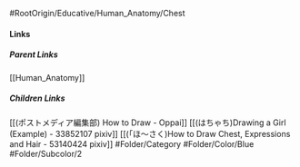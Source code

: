 #RootOrigin/Educative/Human_Anatomy/Chest
#### Links
##### Parent Links
[[Human_Anatomy]]
##### Children Links
[[(ポストメディア編集部) How to Draw - Oppai]]
[[(はちゃち)Drawing a Girl (Example) - 33852107 pixiv]]
[[(「ほ～さく)How to Draw Chest, Expressions and Hair - 53140424 pixiv]]
#Folder/Category
#Folder/Color/Blue
#Folder/Subcolor/2
